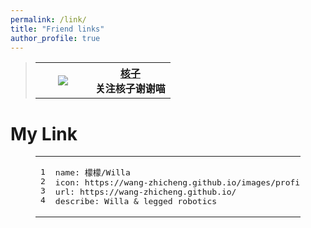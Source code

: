 ```yaml
---
permalink: /link/
title: "Friend links"
author_profile: true
---
```


<blockquote>
    <table>
        <tbody>
            <tr>
                <th width="72px">
                	<img src="https://hezj-opt.github.io/images/mylogo.webp" href="https://hezj-opt.github.io/">
            	</th>
            	<th><a target="_blank" rel="noopener" href="https://hezj-opt.github.io/">核子</a><br>关注核子谢谢喵
            	</th>
            </tr>
        </tbody>
    </table>
</blockquote>

<h1 tabindex="-1"><span id="jiao-huan-you-lian">My Link</span><a href="#jiao-huan-you-lian" class="header-anchor"></a></h1>
<figure class="highlight plaintext">
<table><tr><td class="gutter"><pre>
<span class="line">1</span>
<span class="line">2</span>
<span class="line">3</span>
<span class="line">4</span>
</pre></td>
<td class="code"><pre>
<span class="line">name: 檬檬/Willa</span>
<span class="line">icon: https://wang-zhicheng.github.io/images/profile_s.jpeg</span>
<span class="line">url: https://wang-zhicheng.github.io/</span>
<span class="line">describe: Willa & legged robotics</span>
</pre></td></tr></table></figure>
